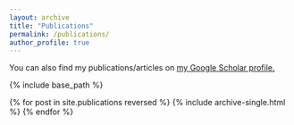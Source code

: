 ```yaml
---
layout: archive
title: "Publications"
permalink: /publications/
author_profile: true
---
```



You can also find my publications/articles on <u><a href="https://scholar.google.com/citations?user=vt42UYoAAAAJ&hl=en">my Google Scholar profile</a>.</u>

{% include base_path %}

{% for post in site.publications reversed %}
  {% include archive-single.html %}
{% endfor %}
